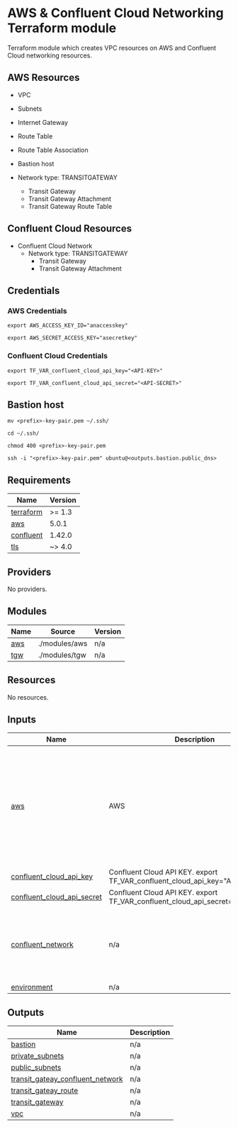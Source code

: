 # AWS & Confluent Cloud Networking Terraform module

Terraform module which creates VPC resources on AWS and Confluent Cloud networking resources.

## AWS Resources

* VPC
* Subnets
* Internet Gateway
* Route Table
* Route Table Association
* Bastion host
  
* Network type: TRANSITGATEWAY
  * Transit Gateway
  * Transit Gateway Attachment
  * Transit Gateway Route Table

## Confluent Cloud Resources

* Confluent Cloud Network
  * Network type: TRANSITGATEWAY
    * Transit Gateway
    * Transit Gateway Attachment
  
## Credentials

### AWS Credentials

`export AWS_ACCESS_KEY_ID="anaccesskey"`

`export AWS_SECRET_ACCESS_KEY="asecretkey"`

### Confluent Cloud Credentials

`export TF_VAR_confluent_cloud_api_key="<API-KEY>"`  

`export TF_VAR_confluent_cloud_api_secret="<API-SECRET>"`

## Bastion host

`mv <prefix>-key-pair.pem ~/.ssh/`

`cd ~/.ssh/`

`chmod 400 <prefix>-key-pair.pem`

`ssh -i "<prefix>-key-pair.pem" ubuntu@<outputs.bastion.public_dns>`

<!-- BEGIN_TF_DOCS -->
## Requirements

| Name | Version |
|------|---------|
| <a name="requirement_terraform"></a> [terraform](#requirement\_terraform) | >= 1.3 |
| <a name="requirement_aws"></a> [aws](#requirement\_aws) | 5.0.1 |
| <a name="requirement_confluent"></a> [confluent](#requirement\_confluent) | 1.42.0 |
| <a name="requirement_tls"></a> [tls](#requirement\_tls) | ~> 4.0 |

## Providers

No providers.

## Modules

| Name | Source | Version |
|------|--------|---------|
| <a name="module_aws"></a> [aws](#module\_aws) | ./modules/aws | n/a |
| <a name="module_tgw"></a> [tgw](#module\_tgw) | ./modules/tgw | n/a |

## Resources

No resources.

## Inputs

| Name | Description | Type | Default | Required |
|------|-------------|------|---------|:--------:|
| <a name="input_aws"></a> [aws](#input\_aws) | AWS | <pre>object({<br>    region = string<br>    prefix = string<br>    owner = string<br>    vpc = object({<br>      number_of_public_subnets = number<br>      number_of_private_subnets = number <br>    })<br>    instance = object({<br>        name = string<br>        type = string <br>    })<br>  })</pre> | n/a | yes |
| <a name="input_confluent_cloud_api_key"></a> [confluent\_cloud\_api\_key](#input\_confluent\_cloud\_api\_key) | Confluent Cloud API KEY. export TF\_VAR\_confluent\_cloud\_api\_key="API\_KEY" | `string` | n/a | yes |
| <a name="input_confluent_cloud_api_secret"></a> [confluent\_cloud\_api\_secret](#input\_confluent\_cloud\_api\_secret) | Confluent Cloud API KEY. export TF\_VAR\_confluent\_cloud\_api\_secret="API\_SECRET" | `string` | n/a | yes |
| <a name="input_confluent_network"></a> [confluent\_network](#input\_confluent\_network) | n/a | <pre>object({<br>    display_name = string  <br>    connection_type = string<br>    cidr = optional(string)<br>    zones = optional(list(string))<br>    dns = optional(string)<br>  })</pre> | n/a | yes |
| <a name="input_environment"></a> [environment](#input\_environment) | n/a | `string` | `"dev"` | no |

## Outputs

| Name | Description |
|------|-------------|
| <a name="output_bastion"></a> [bastion](#output\_bastion) | n/a |
| <a name="output_private_subnets"></a> [private\_subnets](#output\_private\_subnets) | n/a |
| <a name="output_public_subnets"></a> [public\_subnets](#output\_public\_subnets) | n/a |
| <a name="output_transit_gateay_confluent_network"></a> [transit\_gateay\_confluent\_network](#output\_transit\_gateay\_confluent\_network) | n/a |
| <a name="output_transit_gateay_route"></a> [transit\_gateay\_route](#output\_transit\_gateay\_route) | n/a |
| <a name="output_transit_gateway"></a> [transit\_gateway](#output\_transit\_gateway) | n/a |
| <a name="output_vpc"></a> [vpc](#output\_vpc) | n/a |
<!-- END_TF_DOCS -->